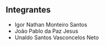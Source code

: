## Integrantes

- Igor Nathan Monteiro Santos
- João Pablo da Paz Jesus
- Unaldo Santos Vasconcelos Neto
